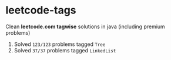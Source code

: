 # leetcode-tags

Clean **leetcode.com tagwise** solutions in java (including premium problems)

1) Solved `123/123` problems tagged `Tree`
2) Solved `37/37` problems tagged `LinkedList`
